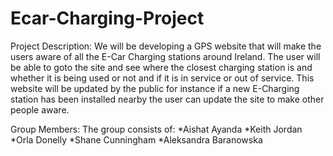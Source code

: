 # Ecar-Charging-Project
Project Description:
We will be developing a GPS website that will make the users aware of all the E-Car Charging stations around Ireland. The user will be able to goto the site and see where the closest charging station is and whether it is being used or not and if it is in service or out of service. This website will be updated by the public for instance if a new E-Charging station has been installed nearby the user 
can update the site to make other people aware.

Group Members:
The group consists of:
*Aishat Ayanda
*Keith Jordan
*Orla Donelly
*Shane Cunningham
*Aleksandra Baranowska


